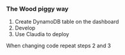 ### The Wood piggy way


1. Create DynamoDB table on the dashboard 
2. Develop
3. Use Claudia to deploy


When changing code repeat steps 2 and 3
